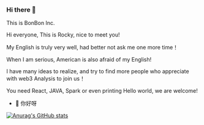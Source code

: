 ### Hi there 👋

This is BonBon Inc.

Hi everyone, This is Rocky, nice to meet you!

My English is truly very well, had better not ask me one more time！

When I am serious, American is also afraid of my English!

I have many ideas to realize, and try to find more people who appreciate with web3 Analysis to join us！

You need React, JAVA, Spark or even printing Hello world, we are welcome!


- 🔭 你好呀

[![Anurag's GitHub stats](https://github-readme-stats.vercel.app/api?username=jiazhiyuans)](https://github.com/jiazhiyuans/github-readme-stats)
